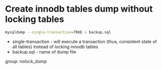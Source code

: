 # Create innodb tables dump without locking tables

```bash
mysqldump --single-transaction=TRUE > backup.sql
```

- single-transaction - will execute a transaction (thus, consistent state of all tables) instead of locking innodb tables
- backup.sql - name of dump file

group: nolock_dump
